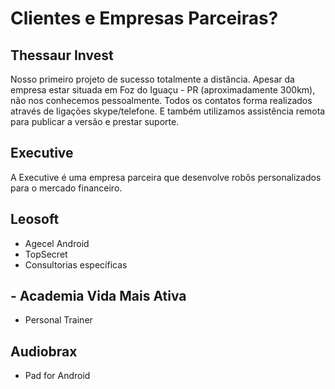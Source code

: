 # Clientes e Empresas Parceiras?

## Thessaur Invest

Nosso primeiro projeto de sucesso totalmente a distância. Apesar da empresa estar situada em Foz do Iguaçu - PR (aproximadamente 300km), não nos conhecemos pessoalmente. Todos os contatos forma realizados através de ligações skype/telefone. E também utilizamos assistência remota para publicar a versão e prestar suporte.

## Executive

A Executive é uma empresa parceira que desenvolve robôs personalizados para o mercado financeiro.

## Leosoft

* Agecel Android
* TopSecret
* Consultorias específicas

## - Academia Vida Mais Ativa

* Personal Trainer

## Audiobrax

* Pad for Android
